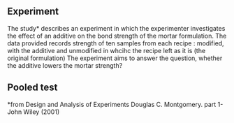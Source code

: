 ## Experiment
The study* describes an experiment in which the experimenter investigates the effect of an additive on the bond strength of the mortar formulation. 
The data provided records strength of ten samples from each recipe : 
modified, with the additive and unmodified in whcihc the recipe left as it is  (the original formulation)
The experiment aims to answer the question, whether the additive lowers the mortar strength?

## Pooled test


*from Design and Analysis of Experiments Douglas C. Montgomery. part 1-John Wiley (2001)
